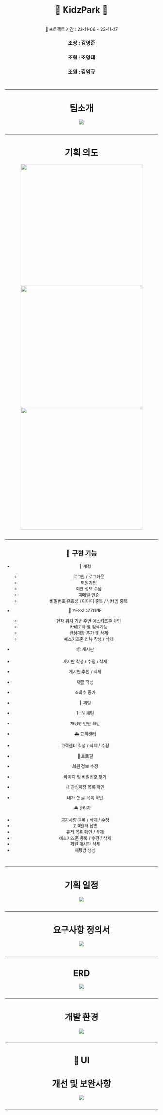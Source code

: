 
# <div align="center"> 👶 KidzPark 👶 </div>
<br />
<div align="center"> 🚀 프로젝트 기간 : 23-11-06 ~ 23-11-27
<h3 align="center">조장 :  김영준</h3>
<h3 align="center">조원 :  조영태</h3>
<h3 align="center">조원 :  김임규</h3>
<br />
<hr />
  
# <div align="center"> 팀소개 </div>
<div align="center">
<img src="/img/2023-11-28 16 20 58.png">
</div>
<br />
<hr />


# <div align="center"> 기획 의도 </div>
<div align="center">
<img src="/img/2023-11-28 16 21 28.png" width="400px"> <img src="/img/2023-11-28 16 21 42.png" width="400px">
<img src="/img/2023-11-28 16 22 02.png" width="400px">
</div>
<br />
<hr />

## <div align="center"> 📱 구현 기능 </div>
- 🔐 계정
  - 로그인 / 로그아웃
  - 회원가입
  - 회원 정보 수정
  - 이메일 인증
  - 비밀번호 유효성 / 아아디 중복 / 닉네임 중복 

- 📍 YESKIDZZONE
  - 현재 위치 기반 주변 예스키즈존 확인
  - 카테고리 별 검색기능
  - 관심매장 추가 및 삭제
  - 예스키즈존 리뷰 작성 / 삭제 
 
- 📦 게시판
- 게시판 작성 / 수정 / 삭제
- 게시판 추천 / 삭제
- 댓글 작성
- 조회수 증가 
  

- 💬 채팅
- 1 : N 채팅
- 채팅방 인원 확인 

- 🚑 고객센터
- 고객센터 작성 / 삭제 / 수정

- 👤 프로필
- 회원 정보 수정
- 아이디 및 비밀번호 찾기
- 내 관심매장 목록 확인
- 내가 쓴 글 목록 확인 

-🚔 관리자 
- 공지사항 등록 / 삭제 / 수정
- 고객센터 답변
- 유저 목록 확인 / 삭제
- 예스키즈존 등록 / 수정 / 삭제
- 회원 게시판 삭제 
- 채팅방 생성

<br />
<hr />


# <div align="center"> 기획 일정 </div>
<div align="center">
<img src="/img/2023-11-28 16 22 53.png">
</div>
<br />
<hr />

# <div align="center"> 요구사항 정의서 </div>
<div align="center">
<img src="/img/2023-11-28 16 23 02.png">
</div>
<br />
<hr />

# <div align="center"> ERD </div>
<div align="center">
<img src="/img/2023-11-28 16 23 17.png">
</div>
<br />
<hr />

# <div align="center"> 개발 환경 </div>
<div align="center">
<img src="/img/2023-11-28 16 22 18.png">
</div>
<br />
<hr />

# <div align="center"> 🎨 UI </div>
<div align="center">



</div>


# <div align="center"> 개선 및 보완사항 </div>
<div align="center">
<img src="/img/2023-11-28 16 23 49.png">
</div>
<br />
<hr />
